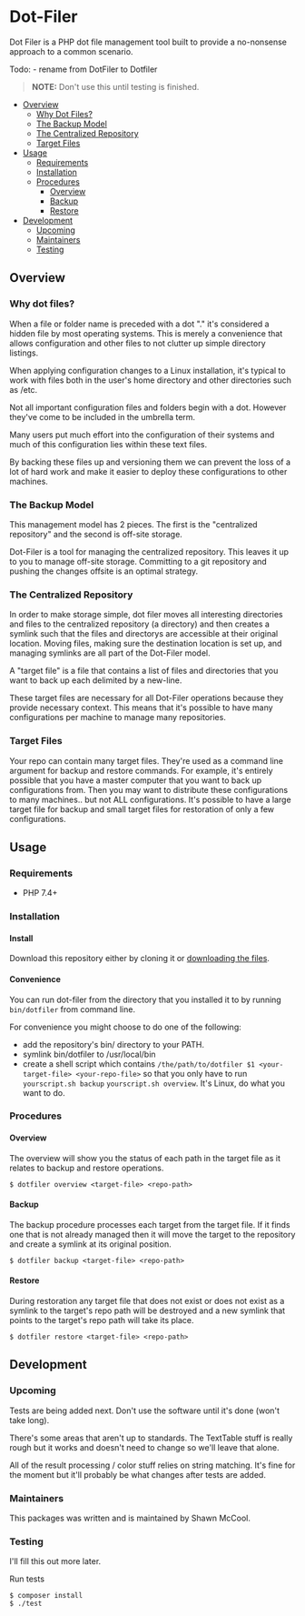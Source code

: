 # Dot-Filer

Dot Filer is a PHP dot file management tool built to provide a no-nonsense approach to a common scenario.

Todo:
    - rename from DotFiler to Dotfiler

> **NOTE:** Don't use this until testing is finished.

- [Overview](#overview)
    - [Why Dot Files?](#why-dot-files)
    - [The Backup Model](#the-backup-model)
    - [The Centralized Repository](#the-centralized-repository)
    - [Target Files](#target-files)
- [Usage](#usage)
    - [Requirements](#requirements)
    - [Installation](#installation)
    - [Procedures](#procedures)
        - [Overview](#overview-1)
        - [Backup](#backup)
        - [Restore](#restore)
- [Development](#development)
    - [Upcoming](#upcoming)
    - [Maintainers](#maintainers)
    - [Testing](#testing)
    
## Overview

### Why dot files?

When a file or folder name is preceded with a dot "." it's considered a hidden file by most operating systems. This is merely a convenience that allows configuration and other files to not clutter up simple directory listings.

When applying configuration changes to a Linux installation, it's typical to work with files both in the user's home directory and other directories such as /etc.

Not all important configuration files and folders begin with a dot. However they've come to be included in the umbrella term. 

Many users put much effort into the configuration of their systems and much of this configuration lies within these text files.

By backing these files up and versioning them we can prevent the loss of a lot of hard work and make it easier to deploy these configurations to other machines.

### The Backup Model

This management model has 2 pieces. The first is the "centralized repository" and the second is off-site storage.

Dot-Filer is a tool for managing the centralized repository. This leaves it up to you to manage off-site storage. Committing to a git repository and pushing the changes offsite is an optimal strategy.

### The Centralized Repository

In order to make storage simple, dot filer moves all interesting directories and files to the centralized repository (a directory) and then creates a symlink such that the files and directorys are accessible at their original location. Moving files, making sure the destination location is set up, and managing symlinks are all part of the Dot-Filer model.

A "target file" is a file that contains a list of files and directories that you want to back up each delimited by a new-line. 

These target files are necessary for all Dot-Filer operations because they provide necessary context. This means that it's possible to have many configurations per machine to manage many repositories.

### Target Files

Your repo can contain many target files. They're used as a command line argument for backup and restore commands. For example, it's entirely possible that you have a master computer that you want to back up configurations from. Then you may want to distribute these configurations to many machines.. but not ALL configurations. It's possible to have a large target file for backup and small target files for restoration of only a few configurations.

## Usage

### Requirements

- PHP 7.4+

### Installation

#### Install 

Download this repository either by cloning it or [downloading the files](https://github.com/ShawnMcCool/dot-filer/archive/master.zip).

#### Convenience

You can run dot-filer from the directory that you installed it to by running `bin/dotfiler` from command line.

For convenience you might choose to do one of the following:

- add the repository's bin/ directory to your PATH.
- symlink bin/dotfiler to /usr/local/bin
- create a shell script which contains `/the/path/to/dotfiler $1 <your-target-file> <your-repo-file>` so that you only have to run `yourscript.sh backup` `yourscript.sh overview`. It's Linux, do what you want to do. 
 

### Procedures

#### Overview

The overview will show you the status of each path in the target file as it relates to backup and restore operations.

```shell script
$ dotfiler overview <target-file> <repo-path>
```

#### Backup

The backup procedure processes each target from the target file. If it finds one that is not already managed then it will move the target to the repository and create a symlink at its original position.

```shell script
$ dotfiler backup <target-file> <repo-path>
```

#### Restore

During restoration any target file that does not exist or does not exist as a symlink to the target's repo path will be destroyed and a new symlink that points to the target's repo path will take its place.

```shell script
$ dotfiler restore <target-file> <repo-path>
```

## Development

### Upcoming

Tests are being added next. Don't use the software until it's done (won't take long).

There's some areas that aren't up to standards. The TextTable stuff is really rough but it works and doesn't need to change so we'll leave that alone.

All of the result processing / color stuff relies on string matching. It's fine for the moment but it'll probably be what changes after tests are added. 

### Maintainers

This packages was written and is maintained by Shawn McCool.

### Testing
 
I'll fill this out more later.

Run tests

```shell script
$ composer install
$ ./test
```
